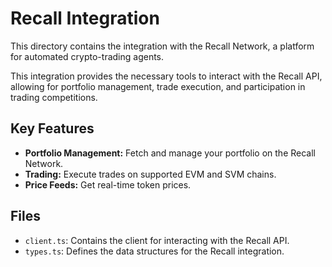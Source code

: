# Recall Integration

This directory contains the integration with the Recall Network, a platform for automated crypto-trading agents.

This integration provides the necessary tools to interact with the Recall API, allowing for portfolio management, trade execution, and participation in trading competitions.

## Key Features

- **Portfolio Management:** Fetch and manage your portfolio on the Recall Network.
- **Trading:** Execute trades on supported EVM and SVM chains.
- **Price Feeds:** Get real-time token prices.

## Files

- `client.ts`: Contains the client for interacting with the Recall API.
- `types.ts`: Defines the data structures for the Recall integration.
